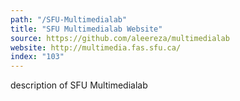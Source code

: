 ```yaml
---
path: "/SFU-Multimedialab"
title: "SFU Multimedialab Website"
source: https://github.com/aleereza/multimedialab
website: http://multimedia.fas.sfu.ca/
index: "103"
---
```


description of SFU Multimedialab
